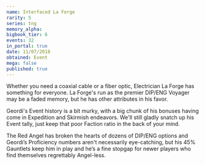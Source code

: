 ```yaml
---
name: Interfaced La Forge
rarity: 5
series: tng
memory_alpha:
bigbook_tier: 6
events: 32
in_portal: true
date: 11/07/2018
obtained: Event
mega: false
published: true
---
```


Whether you need a coaxial cable or a fiber optic, Electrician La Forge has something for everyone. La Forge's run as the premier DIP/ENG Voyager may be a faded memory, but he has other attributes in his favor.

Geordi's Event history is a bit murky, with a big chunk of his bonuses having come in Expedition and Skirmish endeavors. We'll still gladly snatch up his Event tally, just keep that poor Faction ratio in the back of your mind.

The Red Angel has broken the hearts of dozens of DIP/ENG options and Geordi’s Proficiency numbers aren't necessarily eye-catching, but his 45% Gauntlets keep him in play and he’s a fine stopgap for newer players who find themselves regrettably Angel-less.
